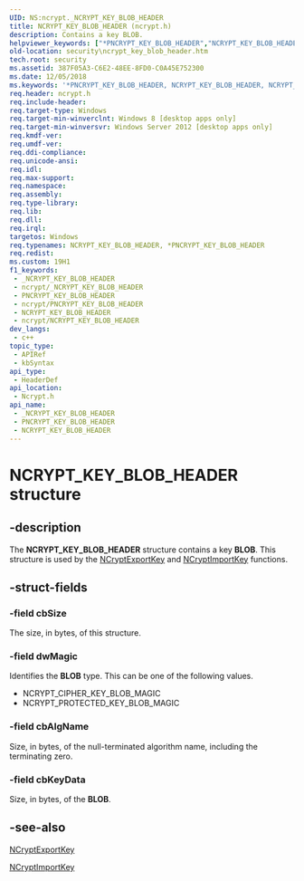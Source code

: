 ```yaml
---
UID: NS:ncrypt._NCRYPT_KEY_BLOB_HEADER
title: NCRYPT_KEY_BLOB_HEADER (ncrypt.h)
description: Contains a key BLOB.
helpviewer_keywords: ["*PNCRYPT_KEY_BLOB_HEADER","NCRYPT_KEY_BLOB_HEADER","NCRYPT_KEY_BLOB_HEADER structure [Security]","PNCRYPT_KEY_BLOB_HEADER","PNCRYPT_KEY_BLOB_HEADER structure pointer [Security]","ncrypt/NCRYPT_KEY_BLOB_HEADER","ncrypt/PNCRYPT_KEY_BLOB_HEADER","security.ncrypt_key_blob_header"]
old-location: security\ncrypt_key_blob_header.htm
tech.root: security
ms.assetid: 387F05A3-C6E2-48EE-8FD0-C0A45E752300
ms.date: 12/05/2018
ms.keywords: '*PNCRYPT_KEY_BLOB_HEADER, NCRYPT_KEY_BLOB_HEADER, NCRYPT_KEY_BLOB_HEADER structure [Security], PNCRYPT_KEY_BLOB_HEADER, PNCRYPT_KEY_BLOB_HEADER structure pointer [Security], ncrypt/NCRYPT_KEY_BLOB_HEADER, ncrypt/PNCRYPT_KEY_BLOB_HEADER, security.ncrypt_key_blob_header'
req.header: ncrypt.h
req.include-header: 
req.target-type: Windows
req.target-min-winverclnt: Windows 8 [desktop apps only]
req.target-min-winversvr: Windows Server 2012 [desktop apps only]
req.kmdf-ver: 
req.umdf-ver: 
req.ddi-compliance: 
req.unicode-ansi: 
req.idl: 
req.max-support: 
req.namespace: 
req.assembly: 
req.type-library: 
req.lib: 
req.dll: 
req.irql: 
targetos: Windows
req.typenames: NCRYPT_KEY_BLOB_HEADER, *PNCRYPT_KEY_BLOB_HEADER
req.redist: 
ms.custom: 19H1
f1_keywords:
 - _NCRYPT_KEY_BLOB_HEADER
 - ncrypt/_NCRYPT_KEY_BLOB_HEADER
 - PNCRYPT_KEY_BLOB_HEADER
 - ncrypt/PNCRYPT_KEY_BLOB_HEADER
 - NCRYPT_KEY_BLOB_HEADER
 - ncrypt/NCRYPT_KEY_BLOB_HEADER
dev_langs:
 - c++
topic_type:
 - APIRef
 - kbSyntax
api_type:
 - HeaderDef
api_location:
 - Ncrypt.h
api_name:
 - _NCRYPT_KEY_BLOB_HEADER
 - PNCRYPT_KEY_BLOB_HEADER
 - NCRYPT_KEY_BLOB_HEADER
---
```


# NCRYPT_KEY_BLOB_HEADER structure


## -description

The <b>NCRYPT_KEY_BLOB_HEADER</b> structure contains a key <b>BLOB</b>. This structure is used by the <a href="/windows/desktop/api/ncrypt/nf-ncrypt-ncryptexportkey">NCryptExportKey</a> and <a href="/windows/desktop/api/ncrypt/nf-ncrypt-ncryptimportkey">NCryptImportKey</a> functions.

## -struct-fields

### -field cbSize

The size, in bytes, of this structure.

### -field dwMagic

Identifies the <b>BLOB</b> type. This can be one of the following values.

<ul>
<li>NCRYPT_CIPHER_KEY_BLOB_MAGIC</li>
<li>NCRYPT_PROTECTED_KEY_BLOB_MAGIC</li>
</ul>

### -field cbAlgName

Size, in bytes, of the null-terminated algorithm name, including the terminating zero.

### -field cbKeyData

Size, in bytes, of the <b>BLOB</b>.

## -see-also

<a href="/windows/desktop/api/ncrypt/nf-ncrypt-ncryptexportkey">NCryptExportKey</a>



<a href="/windows/desktop/api/ncrypt/nf-ncrypt-ncryptimportkey">NCryptImportKey</a>

